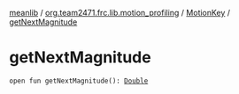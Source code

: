 [meanlib](../../index.md) / [org.team2471.frc.lib.motion_profiling](../index.md) / [MotionKey](index.md) / [getNextMagnitude](./get-next-magnitude.md)

# getNextMagnitude

`open fun getNextMagnitude(): `[`Double`](https://kotlinlang.org/api/latest/jvm/stdlib/kotlin/-double/index.html)